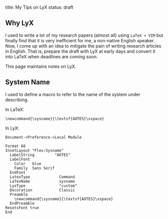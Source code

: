 title: My Tips on LyX
status: draft

## Why LyX

I used to write a lot of my research papers (almost all) using `LaTeX + VIM`
but finally find that it is very inefficient for me, a non-native English speaker.
Now, I come up with an idea to mitigate the pain of writing research articles in English.
That is, prepare the draft with LyX at early days and convert it into LaTeX when deadlines are coming soon.


This page maintains notes on LyX.

## System Name

I used to define a macro to refer to the name of the system under describing.

In LaTeX:

~~~{.tex}
\newcommand{\sysname}{\textsf{AOTES}\xspace}
~~~

In LyX:

`Document->Preference->Local Module`

~~~
Format 60
InsetLayout "Flex:Sysname"
  LabelString         "AOTES"
  LabelFont
    Color   blue
    Family  Sans Serif
  EndFont
  LatexType             Command
  LaTexName             sysname
  LyxType               "custom"
  Decoration            Classic
  Preamble
    \newcommand{\sysname}{\textsf{AOTES}\xspace}
  EndPreamble
ResetsFont true
End
~~~
